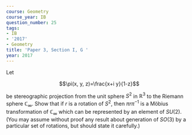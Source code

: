 ```yaml
---
course: Geometry
course_year: IB
question_number: 25
tags:
- IB
- '2017'
- Geometry
title: 'Paper 3, Section I, G '
year: 2017
---
```




Let

$$\pi(x, y, z)=\frac{x+i y}{1-z}$$

be stereographic projection from the unit sphere $S^{2}$ in $\mathbb{R}^{3}$ to the Riemann sphere $\mathbb{C}_{\infty}$. Show that if $r$ is a rotation of $S^{2}$, then $\pi r \pi^{-1}$ is a Möbius transformation of $\mathbb{C}_{\infty}$ which can be represented by an element of $S U(2)$. (You may assume without proof any result about generation of $S O(3)$ by a particular set of rotations, but should state it carefully.)
